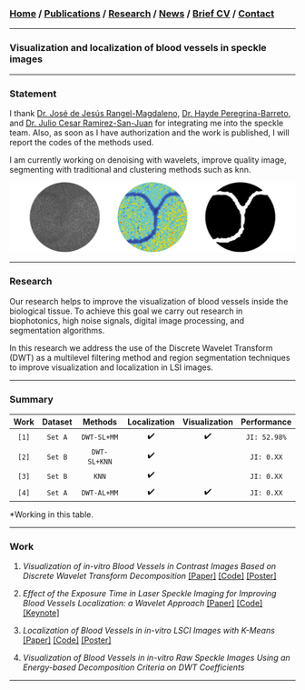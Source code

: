 
###  [Home](/index) / [Publications](/publications) / [Research](/research) / [News](/news) / [Brief CV](/brief_cv) / [Contact](/contact)

---

### Visualization and localization of blood vessels in speckle images

---

### Statement 

I thank [Dr. José de Jesús Rangel-Magdaleno](https://scholar.google.es/citations?user=aBNkfEsAAAAJ&hl=es), [Dr. Hayde Peregrina-Barreto](https://scholar.google.es/citations?user=Wh2blp0AAAAJ&hl=es), and [Dr. Julio Cesar Ramirez-San-Juan](https://scholar.google.es/citations?user=xN03bqgAAAAJ&hl=es) for integrating me into the speckle team. Also, as soon as I have authorization and the work is published, I will report the codes of the methods used.

I am currently working on denoising with wavelets, improve quality image, segmenting with traditional and clustering methods such as knn. 

![Visualization and localization of blood vessels in speckle images](/images/bloodvessels.png)

---
### Research

Our research helps to improve the visualization of blood vessels inside the biological tissue. To achieve this goal we carry out research in biophotonics, high noise signals, digital image processing, and segmentation algorithms. 

In this research we address the use of the Discrete Wavelet Transform (DWT) as a multilevel filtering method and region segmentation techniques to improve visualization and localization in LSI images. 

---
### Summary

| Work | Dataset |    Methods   | Localization | Visualization | Performance |
|:----:|:-------:|:------------:|:------------:|:-------------:|:-----------:|
|`[1]` | `Set A` | `DWT-SL+MM`  |       ✔️     |       ✔️      |`JI: 52.98%` |
|`[2]` | `Set B` | `DWT-SL+KNN` |       ✔️     |               | `JI: 0.XX`  |
|`[3]` | `Set B` | `KNN`        |       ✔️     |               | `JI: 0.XX`  |
|`[4]` | `Set A` | `DWT-AL+MM`  |       ✔️     |       ✔️      | `JI: 0.XX`  |

*Working in this table.

---
### Work

1. *Visualization of in-vitro Blood Vessels in Contrast Images Based on Discrete Wavelet Transform Decomposition* [[Paper]](https://ieeexplore.ieee.org/document/8827144) [[Code]](https://github.com/friscolt/i2mtc-2019) [[Poster]](https://www.researchgate.net/publication/333146308_Visualization_of_in-vitro_Blood_Vessels_in_Contrast_Images_Based_on_Discrete_Wavelet_Transform_Decomposition)

2. *Effect of the Exposure Time in Laser Speckle Imaging for Improving Blood Vessels Localization: a Wavelet Approach* [[Paper]](https://ieeexplore.ieee.org/document/9129242/) [[Code]](https://github.com/friscolt/i2mtc-2020) [[Keynote]](https://www.researchgate.net/publication/341626117_Effect_of_the_Exposure_Time_in_Laser_Speckle_Imaging_for_Improving_Blood_Vessels_Localization_a_Wavelet_Approach)

3. *Localization of Blood Vessels in in-vitro LSCI Images with K-Means* [[Paper]](https://github.com/friscolt/i2mtc-2021/blob/main/i2mtc2021.pdf)
[[Code]](https://github.com/friscolt/i2mtc-2021) [[Poster]](https://www.researchgate.net/publication/350372727_Localization_of_Blood_Vessels_in_In-Vitro_LSCI_Images_with_K-Means)

4. *Visualization of Blood Vessels in in-vitro Raw Speckle Images Using an Energy-based Decomposition Criteria on DWT Coefficients*

---

